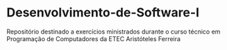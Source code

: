 # Desenvolvimento-de-Software-I
Repositório destinado a exercícios ministrados durante o curso técnico em Programação de Computadores da ETEC Aristóteles Ferreira
